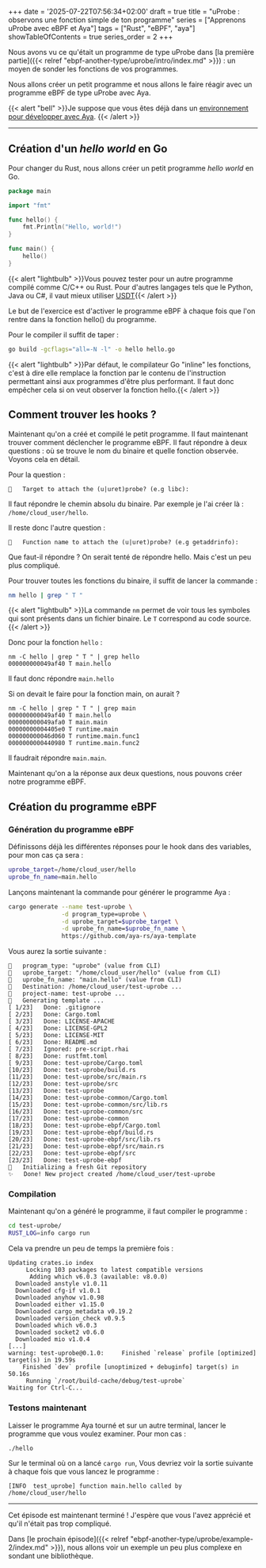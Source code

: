 +++
date = '2025-07-22T07:56:34+02:00'
draft = true
title = "uProbe : observons une fonction simple de ton programme"
series = ["Apprenons uProbe avec eBPF et Aya"]
tags = ["Rust", "eBPF", "aya"]
showTableOfContents = true
series_order = 2
+++

Nous avons vu ce qu'était un programme de type uProbe dans [la première partie]({{< relref "ebpf-another-type/uprobe/intro/index.md" >}}) : un moyen de sonder les fonctions de vos programmes.

Nous allons créer un petit programme et nous allons le faire réagir avec un programme eBPF de type uProbe avec Aya.

{{< alert "bell" >}}Je suppose que vous êtes déjà dans un [environnement pour développer avec Aya](https://aya-rs.dev/book/start/development/). {{< /alert >}}

---

## Création d'un *hello world* en Go

Pour changer du Rust, nous allons créer un petit programme *hello world* en Go.

```go
package main

import "fmt"

func hello() {
    fmt.Println("Hello, world!")
}

func main() {
    hello()
}
```


{{< alert "lightbulb" >}}Vous pouvez tester pour un autre programme compilé comme C/C++ ou Rust. Pour d'autres langages tels que le Python, Java ou C#, il vaut mieux utiliser [USDT](https://docs.ebpf.io/linux/concepts/usdt/){{< /alert >}}

Le but de l'exercice est d'activer le programme eBPF à chaque fois que l'on rentre dans la fonction hello() du programme.

Pour le compiler il suffit de taper :
```Bash
go build -gcflags="all=-N -l" -o hello hello.go
```

{{< alert "lightbulb" >}}Par défaut, le compilateur Go "inline" les fonctions, c'est à dire elle remplace la fonction par le contenu de l'instruction permettant ainsi aux programmes d'être plus performant. Il faut donc empêcher cela si on veut observer la fonction hello.{{< /alert >}}

## Comment trouver les hooks ?

Maintenant qu'on a créé et compilé le petit programme. Il faut maintenant trouver comment déclencher le programme eBPF. Il faut répondre à deux questions : où se trouve le nom du binaire et quelle fonction observée. Voyons cela en détail.

Pour la question :
```
🤷   Target to attach the (u|uret)probe? (e.g libc):
```

Il faut répondre le chemin absolu du binaire. Par exemple je l'ai créer là : `/home/cloud_user/hello`.

Il reste donc l'autre question :
```
🤷   Function name to attach the (u|uret)probe? (e.g getaddrinfo):
```
Que faut-il répondre ? On serait tenté de répondre hello. Mais c'est un peu plus compliqué.

Pour trouver toutes les fonctions du binaire, il suffit de lancer la commande :
```Bash
nm hello | grep " T "
```
{{< alert "lightbulb" >}}La commande `nm` permet de voir tous les symboles qui sont présents dans un fichier binaire. Le `T` correspond au code source.{{< /alert >}}

Donc pour la fonction `hello` :

```
nm -C hello | grep " T " | grep hello
000000000049af40 T main.hello
```

Il faut donc répondre `main.hello`

Si on devait le faire pour la fonction main, on aurait ?
```
nm -C hello | grep " T " | grep main
000000000049af40 T main.hello
000000000049afa0 T main.main
00000000004405e0 T runtime.main
000000000046d060 T runtime.main.func1
0000000000440980 T runtime.main.func2
```

Il faudrait répondre `main.main`.

Maintenant qu'on a la réponse aux deux questions, nous pouvons créer notre programme eBPF.

## Création du programme eBPF


### Génération du programme eBPF

Définissons déjà les différentes réponses pour le hook dans des variables, pour mon cas ça sera :
```Bash
uprobe_target=/home/cloud_user/hello
uprobe_fn_name=main.hello
```

Lançons maintenant la commande pour générer le programme Aya :

```Bash
cargo generate --name test-uprobe \
               -d program_type=uprobe \
               -d uprobe_target=$uprobe_target \
               -d uprobe_fn_name=$uprobe_fn_name \
               https://github.com/aya-rs/aya-template
```

Vous aurez la sortie suivante :

```
🔧   program_type: "uprobe" (value from CLI)
🔧   uprobe_target: "/home/cloud_user/hello" (value from CLI)
🔧   uprobe_fn_name: "main.hello" (value from CLI)
🔧   Destination: /home/cloud_user/test-uprobe ...
🔧   project-name: test-uprobe ...
🔧   Generating template ...
[ 1/23]   Done: .gitignore
[ 2/23]   Done: Cargo.toml
[ 3/23]   Done: LICENSE-APACHE
[ 4/23]   Done: LICENSE-GPL2
[ 5/23]   Done: LICENSE-MIT
[ 6/23]   Done: README.md
[ 7/23]   Ignored: pre-script.rhai
[ 8/23]   Done: rustfmt.toml
[ 9/23]   Done: test-uprobe/Cargo.toml
[10/23]   Done: test-uprobe/build.rs
[11/23]   Done: test-uprobe/src/main.rs
[12/23]   Done: test-uprobe/src
[13/23]   Done: test-uprobe
[14/23]   Done: test-uprobe-common/Cargo.toml
[15/23]   Done: test-uprobe-common/src/lib.rs
[16/23]   Done: test-uprobe-common/src
[17/23]   Done: test-uprobe-common
[18/23]   Done: test-uprobe-ebpf/Cargo.toml
[19/23]   Done: test-uprobe-ebpf/build.rs
[20/23]   Done: test-uprobe-ebpf/src/lib.rs
[21/23]   Done: test-uprobe-ebpf/src/main.rs
[22/23]   Done: test-uprobe-ebpf/src
[23/23]   Done: test-uprobe-ebpf
🔧   Initializing a fresh Git repository
✨   Done! New project created /home/cloud_user/test-uprobe
```

### Compilation

Maintenant qu'on a généré le programme, il faut compiler le programme :
```Bash
cd test-uprobe/
RUST_LOG=info cargo run
```

Cela va prendre un peu de temps la première fois :

```
Updating crates.io index
     Locking 103 packages to latest compatible versions
      Adding which v6.0.3 (available: v8.0.0)
  Downloaded anstyle v1.0.11
  Downloaded cfg-if v1.0.1
  Downloaded anyhow v1.0.98
  Downloaded either v1.15.0
  Downloaded cargo_metadata v0.19.2
  Downloaded version_check v0.9.5
  Downloaded which v6.0.3
  Downloaded socket2 v0.6.0
  Downloaded mio v1.0.4
[...]
warning: test-uprobe@0.1.0:     Finished `release` profile [optimized] target(s) in 19.59s
    Finished `dev` profile [unoptimized + debuginfo] target(s) in 50.16s
     Running `/root/build-cache/debug/test-uprobe`
Waiting for Ctrl-C...
```

### Testons maintenant

Laisser le programme Aya tourné et sur un autre terminal, lancer le programme que vous voulez examiner. Pour mon cas :
```Bash
./hello
```

Sur le terminal où on a lancé `cargo run`, Vous devriez voir la sortie suivante à chaque fois que vous lancez le programme :

```
[INFO  test_uprobe] function main.hello called by /home/cloud_user/hello
```

---

Cet épisode est maintenant terminé ! J'espère que vous l'avez apprécié et qu'il n'était pas trop compliqué.

Dans [le prochain épisode]({{< relref "ebpf-another-type/uprobe/example-2/index.md" >}}), nous allons voir un exemple un peu plus complexe en sondant une bibliothèque.
